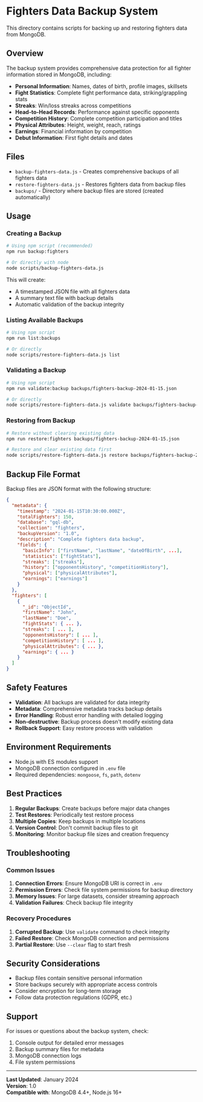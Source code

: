 # Fighters Data Backup System

This directory contains scripts for backing up and restoring fighters data from MongoDB.

## Overview

The backup system provides comprehensive data protection for all fighter information stored in MongoDB, including:

- **Personal Information**: Names, dates of birth, profile images, skillsets
- **Fight Statistics**: Complete fight performance data, striking/grappling stats
- **Streaks**: Win/loss streaks across competitions
- **Head-to-Head Records**: Performance against specific opponents
- **Competition History**: Complete competition participation and titles
- **Physical Attributes**: Height, weight, reach, ratings
- **Earnings**: Financial information by competition
- **Debut Information**: First fight details and dates

## Files

- `backup-fighters-data.js` - Creates comprehensive backups of all fighters data
- `restore-fighters-data.js` - Restores fighters data from backup files
- `backups/` - Directory where backup files are stored (created automatically)

## Usage

### Creating a Backup

```bash
# Using npm script (recommended)
npm run backup:fighters

# Or directly with node
node scripts/backup-fighters-data.js
```

This will create:
- A timestamped JSON file with all fighters data
- A summary text file with backup details
- Automatic validation of the backup integrity

### Listing Available Backups

```bash
# Using npm script
npm run list:backups

# Or directly
node scripts/restore-fighters-data.js list
```

### Validating a Backup

```bash
# Using npm script
npm run validate:backup backups/fighters-backup-2024-01-15.json

# Or directly
node scripts/restore-fighters-data.js validate backups/fighters-backup-2024-01-15.json
```

### Restoring from Backup

```bash
# Restore without clearing existing data
npm run restore:fighters backups/fighters-backup-2024-01-15.json

# Restore and clear existing data first
node scripts/restore-fighters-data.js restore backups/fighters-backup-2024-01-15.json --clear
```

## Backup File Format

Backup files are JSON format with the following structure:

```json
{
  "metadata": {
    "timestamp": "2024-01-15T10:30:00.000Z",
    "totalFighters": 150,
    "database": "gql-db",
    "collection": "fighters",
    "backupVersion": "1.0",
    "description": "Complete fighters data backup",
    "fields": {
      "basicInfo": ["firstName", "lastName", "dateOfBirth", ...],
      "statistics": ["fightStats"],
      "streaks": ["streaks"],
      "history": ["opponentsHistory", "competitionHistory"],
      "physical": ["physicalAttributes"],
      "earnings": ["earnings"]
    }
  },
  "fighters": [
    {
      "_id": "ObjectId",
      "firstName": "John",
      "lastName": "Doe",
      "fightStats": { ... },
      "streaks": [ ... ],
      "opponentsHistory": [ ... ],
      "competitionHistory": [ ... ],
      "physicalAttributes": { ... },
      "earnings": { ... }
    }
  ]
}
```

## Safety Features

- **Validation**: All backups are validated for data integrity
- **Metadata**: Comprehensive metadata tracks backup details
- **Error Handling**: Robust error handling with detailed logging
- **Non-destructive**: Backup process doesn't modify existing data
- **Rollback Support**: Easy restore process with validation

## Environment Requirements

- Node.js with ES modules support
- MongoDB connection configured in `.env` file
- Required dependencies: `mongoose`, `fs`, `path`, `dotenv`

## Best Practices

1. **Regular Backups**: Create backups before major data changes
2. **Test Restores**: Periodically test restore process
3. **Multiple Copies**: Keep backups in multiple locations
4. **Version Control**: Don't commit backup files to git
5. **Monitoring**: Monitor backup file sizes and creation frequency

## Troubleshooting

### Common Issues

1. **Connection Errors**: Ensure MongoDB URI is correct in `.env`
2. **Permission Errors**: Check file system permissions for backup directory
3. **Memory Issues**: For large datasets, consider streaming approach
4. **Validation Failures**: Check backup file integrity

### Recovery Procedures

1. **Corrupted Backup**: Use `validate` command to check integrity
2. **Failed Restore**: Check MongoDB connection and permissions
3. **Partial Restore**: Use `--clear` flag to start fresh

## Security Considerations

- Backup files contain sensitive personal information
- Store backups securely with appropriate access controls
- Consider encryption for long-term storage
- Follow data protection regulations (GDPR, etc.)

## Support

For issues or questions about the backup system, check:
1. Console output for detailed error messages
2. Backup summary files for metadata
3. MongoDB connection logs
4. File system permissions

---

**Last Updated**: January 2024  
**Version**: 1.0  
**Compatible with**: MongoDB 4.4+, Node.js 16+
